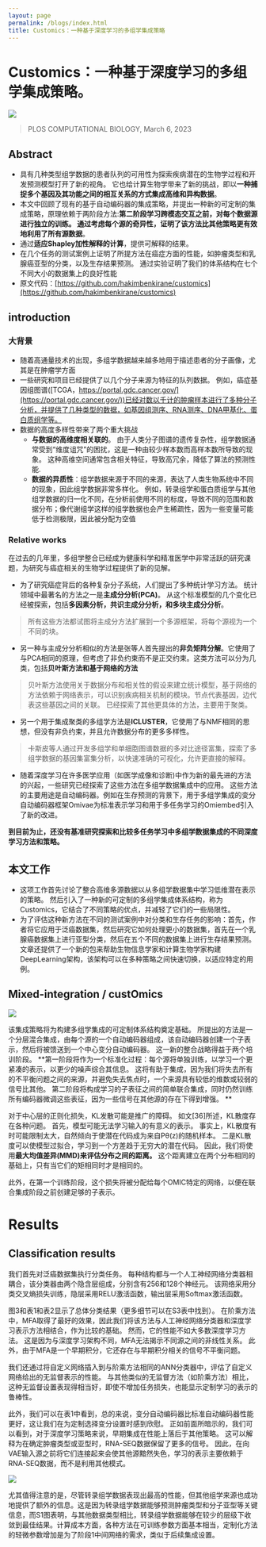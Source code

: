 ```yaml
---
layout: page
permalink: /blogs/index.html
title: Customics：一种基于深度学习的多组学集成策略
---
```

# Customics：一种基于深度学习的多组学集成策略。

![](https://secure2.wostatic.cn/static/mYYLbFb5wKVAt3jVn4k1BX/image.png?auth_key=1692029904-ot3BATGJ7sULaFwiBD8tvE-0-3086468d3a8be9ac7afd875c19e29613)

>PLOS COMPUTATIONAL BIOLOGY, March 6, 2023

## Abstract

- 具有几种类型组学数据的患者队列的可用性为探索疾病潜在的生物学过程和开发预测模型打开了新的视角。 它也给计算生物学带来了新的挑战，即以**一种捕捉多个基因及其功能之间的相互关系的方式集成高维和异构数据**。
- 本文中回顾了现有的基于自动编码器的集成策略，并提出一种新的可定制的集成策略，原理依赖于两阶段方法:**第二阶段学习跨模态交互之前，对每个数据源进行独立的训练。 通过考虑每个源的奇异性，证明了该方法比其他策略更有效地利用了所有源数据**。
- 通过**适应Shapley加性解释的计算**，提供可解释的结果。
- 在几个任务的测试案例上证明了所提方法在癌症方面的性能，如肿瘤类型和乳腺癌亚型的分类，以及生存结果预测。 通过实验证明了我们的体系结构在七个不同大小的数据集上的良好性能
- 原文代码：[https://github.com/hakimbenkirane/customics](https://github.com/hakimbenkirane/customics)

## introduction

### 大背景

- 随着高通量技术的出现，多组学数据越来越多地用于描述患者的分子画像，尤其是在肿瘤学方面
- 一些研究和项目已经提供了以几个分子来源为特征的队列数据。 例如，癌症基因组图谱([TCGA，https://portal.gdc.cancer.gov/](https://portal.gdc.cancer.gov/))已经对数以千计的肿瘤样本进行了多种分子分析，并提供了几种类型的数据，如基因组测序、RNA测序、DNA甲基化、蛋白质组学等。 
- 数据的高度多样性带来了两个重大挑战
  - **与数据的高维度相关联的**。 由于人类分子图谱的遗传复杂性，组学数据通常受到“维度诅咒”的困扰，这是一种由较少样本数而高样本数所导致的现象。 这种高维空间通常包含相关特征，导致高冗余，降低了算法的预测性能.
  - **数据的异质性**：组学数据来源于不同的来源，表达了人类生物系统中不同的现象，因此组学数据非常多样化。 例如，转录组学和蛋白质组学与其他组学数据的归一化不同，在分析前使用不同的标度，导致不同的范围和数据分布；像代谢组学这样的组学数据也会产生稀疏性，因为一些变量可能低于检测极限，因此被分配为空值

### Relative works
在过去的几年里，多组学整合已经成为健康科学和精准医学中非常活跃的研究课题，为研究与癌症相关的生物学过程提供了新的见解。 
- 为了研究癌症背后的各种复杂分子系统，人们提出了多种统计学习方法。 统计领域中最著名的方法之一是**主成分分析(PCA)**。 从这个标准模型的几个变化已经被探索，包括**多因素分析，共识主成分分析，和多块主成分分析**。 
> 所有这些方法都试图将主成分方法扩展到一个多源框架，将每个源视为一个不同的块。 
- 另一种与主成分分析相似的方法是张等人首先提出的**非负矩阵分解**。它使用了与PCA相同的原理，但考虑了非负约束而不是正交约束。这类方法可以分为几类，包括**贝叶斯方法和基于网络的方法**
> 贝叶斯方法使用关于数据分布和相关性的假设来建立统计模型，基于网络的方法依赖于网络表示，可以识别疾病相关机制的模块。节点代表基因，边代表这些基因之间的关联。 已经探索了其他更具体的方法，主要用于聚类。 
 - 另一个用于集成聚类的多组学方法是**ICLUSTER**，它使用了与NMF相同的思想，但没有非负约束，并且允许数据分布的更多多样性。 
> 卡斯皮等人通过开发多组学和单细胞图谱数据的多对比途径富集，探索了多组学数据的基因集富集分析，以快速准确的可视化，允许更直接的解释。 
- 随着深度学习在许多医学应用（如医学成像和诊断)中作为新的最先进的方法的兴起，一些研究已经探索了这些方法在多组学数据集成中的应用。 这些方法的主要用途是自动编码器。例如在生存预测的背景下，用于多组学集成的变分自动编码器框架Omivae为标准表示学习和用于多任务学习的Omiembed引入了新的改进。

**到目前为止，还没有基准研究探索和比较多任务学习中多组学数据集成的不同深度学习方法和策略。**

## 本文工作

- 这项工作首先讨论了整合高维多源数据以从多组学数据集中学习低维潜在表示的策略。 然后引入了一种新的可定制的多组学集成体系结构，称为Customics，它结合了不同策略的优点，并减轻了它们的一些局限性。
- 为了评估这种新方法在不同的测试案例中对分类和生存任务的影响：首先，作者将它应用于泛癌数据集，然后研究它如何处理更小的数据集，首先在一个乳腺癌数据集上进行亚型分类，然后在五个不同的数据集上进行生存结果预测。 文章还提供了一个新的包来帮助生物信息学家和计算生物学家构建DeepLearning架构，该架构可以在多种策略之间快速切换，以适应特定的用例。

## Mixed-integration / custOmics

![](https://secure2.wostatic.cn/static/7fQAhuHQRrBEt8Jy4TWac8/image.png?auth_key=1692029904-t6uvkcQ7ubCujynjz92f6o-0-1e4ac0a7892cd6e9e16faae5bac5ecb3)

该集成策略将为构建多组学集成的可定制体系结构奠定基础。 所提出的方法是一个分层混合集成，由每个源的一个自动编码器组成，该自动编码器创建一个子表示，然后将被馈送到一个中心变分自动编码器。 这一新的整合战略得益于两个培训阶段。 **第一阶段将作为一个标准化过程：每个源将单独训练，以学习一个更紧凑的表示，以更少的噪声综合其信息。 这将有助于集成，因为我们将失去所有的不平衡问题之间的来源，并避免失去焦点时，一个来源具有较低的维数或较弱的信号比其他。 第二阶段将构成学习的子表征之间的简单联合集成，同时仍然训练所有编码器微调这些表征，因为一些信号在其他源的存在下得到增强。 **

对于中心层的正则化损失，KL发散可能是推广的障碍。 如文[36]所述，KL散度存在各种问题。 首先，模型可能无法学习输入的有意义的表示。 事实上，KL散度有时可能限制太大，自然倾向于使潜在代码成为来自Pθ(z)的随机样本。 二是KL散度可以使模型过拟合，学习到一个方差趋于无穷大的潜在代码。 因此，我们将使用**最大均值差异(MMD)来评估分布之间的距离。** 这个距离建立在两个分布相同的基础上，只有当它们的矩相同时才是相同的。 

此外，在第一个训练阶段，这个损失将被分配给每个OMIC特定的网络，以便在联合集成阶段之前创建足够的子表示。 

# Results

## Classification results

我们首先对泛癌数据集执行分类任务。 每种结构都与一个人工神经网络分类器相耦合，该分类器由两个隐含层组成，分别含有256和128个神经元。 该网络采用分类交叉熵损失训练，隐层采用RELU激活函数，输出层采用Softmax激活函数。

 图3和表1和表2显示了总体分类结果（更多细节可以在S3表中找到）。 在阶乘方法中，MFA取得了最好的效果，因此我们将该方法与人工神经网络分类器和深度学习表示方法相结合，作为比较的基础。 然而，它的性能不如大多数深度学习方法。 这是因为与深度学习架构不同，MFA无法揭示不同源之间的非线性关系。 此外，由于MFA是一个早期积分，它还存在与早期积分相关的信号不平衡问题。 

我们还通过将自定义网络插入到与阶乘方法相同的ANN分类器中，评估了自定义网络给出的无监督表示的性能。 与其他类似的无监督方法（如阶乘方法）相比，这种无监督设置表现得相当好，即使不增加任务损失，也能显示定制学习的表示的鲁棒性。

 此外，我们可以在表1中看到，总的来说，变分自动编码器比标准自动编码器性能更好，这让我们在为定制选择变分设置时感到欣慰。 正如前面所暗示的，我们可以看到，对于深度学习策略来说，早期集成在性能上落后于其他策略。 这可以解释为在确定肿瘤类型或亚型时，RNA-SEQ数据保留了更多的信号。 因此，在向VAE输入源之前将它们连接起来会使其他源黯然失色，学习的表示主要依赖于RNA-SEQ数据，而不是利用其他模式。 

![](https://secure2.wostatic.cn/static/abjRxqK6PS6m8CjC3n6tgk/image.png?auth_key=1692030403-puMWdPSCNGFy3jr7q6yqKK-0-a18a6f7bd6f665f214e588271a81582b)

尤其值得注意的是，尽管转录组学数据表现出最高的性能，但其他组学来源也成功地提供了额外的信息。这是因为转录组学数据能够预测肿瘤类型和分子亚型等关键信息，而S1图表明，与其他数据类型相比，转录组学数据能够在较少的层级下收敛到最佳结果。计算成本方面，各种方法在可训练参数方面基本相当，定制化方法的轻微参数增加是为了阶段1中间网络的需求，类似于后续集成设置。